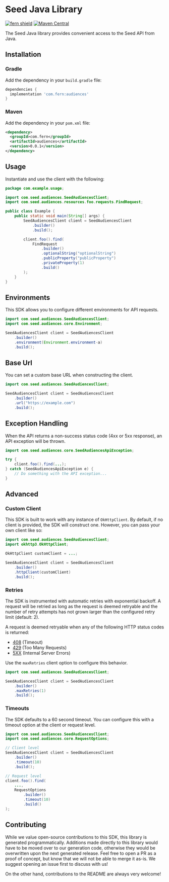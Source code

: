 # Seed Java Library

[![fern shield](https://img.shields.io/badge/%F0%9F%8C%BF-Built%20with%20Fern-brightgreen)](https://buildwithfern.com?utm_source=github&utm_medium=github&utm_campaign=readme&utm_source=Seed%2FJava)
[![Maven Central](https://img.shields.io/maven-central/v/com.fern/audiences)](https://central.sonatype.com/artifact/com.fern/audiences)

The Seed Java library provides convenient access to the Seed API from Java.

## Installation

### Gradle

Add the dependency in your `build.gradle` file:

```groovy
dependencies {
  implementation 'com.fern:audiences'
}
```

### Maven

Add the dependency in your `pom.xml` file:

```xml
<dependency>
  <groupId>com.fern</groupId>
  <artifactId>audiences</artifactId>
  <version>0.0.1</version>
</dependency>
```

## Usage

Instantiate and use the client with the following:

```java
package com.example.usage;

import com.seed.audiences.SeedAudiencesClient;
import com.seed.audiences.resources.foo.requests.FindRequest;

public class Example {
    public static void main(String[] args) {
        SeedAudiencesClient client = SeedAudiencesClient
            .builder()
            .build();

        client.foo().find(
            FindRequest
                .builder()
                .optionalString("optionalString")
                .publicProperty("publicProperty")
                .privateProperty(1)
                .build()
        );
    }
}
```

## Environments

This SDK allows you to configure different environments for API requests.

```java
import com.seed.audiences.SeedAudiencesClient;
import com.seed.audiences.core.Environment;

SeedAudiencesClient client = SeedAudiencesClient
    .builder()
    .environment(Environment.environment-a)
    .build();
```

## Base Url

You can set a custom base URL when constructing the client.

```java
import com.seed.audiences.SeedAudiencesClient;

SeedAudiencesClient client = SeedAudiencesClient
    .builder()
    .url("https://example.com")
    .build();
```

## Exception Handling

When the API returns a non-success status code (4xx or 5xx response), an API exception will be thrown.

```java
import com.seed.audiences.core.SeedAudiencesApiException;

try {
    client.foo().find(...);
} catch (SeedAudiencesApiException e) {
    // Do something with the API exception...
}
```

## Advanced

### Custom Client

This SDK is built to work with any instance of `OkHttpClient`. By default, if no client is provided, the SDK will construct one. 
However, you can pass your own client like so:

```java
import com.seed.audiences.SeedAudiencesClient;
import okhttp3.OkHttpClient;

OkHttpClient customClient = ...;

SeedAudiencesClient client = SeedAudiencesClient
    .builder()
    .httpClient(customClient)
    .build();
```

### Retries

The SDK is instrumented with automatic retries with exponential backoff. A request will be retried as long
as the request is deemed retryable and the number of retry attempts has not grown larger than the configured
retry limit (default: 2).

A request is deemed retryable when any of the following HTTP status codes is returned:

- [408](https://developer.mozilla.org/en-US/docs/Web/HTTP/Status/408) (Timeout)
- [429](https://developer.mozilla.org/en-US/docs/Web/HTTP/Status/429) (Too Many Requests)
- [5XX](https://developer.mozilla.org/en-US/docs/Web/HTTP/Status/500) (Internal Server Errors)

Use the `maxRetries` client option to configure this behavior.

```java
import com.seed.audiences.SeedAudiencesClient;

SeedAudiencesClient client = SeedAudiencesClient
    .builder()
    .maxRetries(1)
    .build();
```

### Timeouts

The SDK defaults to a 60 second timeout. You can configure this with a timeout option at the client or request level.

```java
import com.seed.audiences.SeedAudiencesClient;
import com.seed.audiences.core.RequestOptions;

// Client level
SeedAudiencesClient client = SeedAudiencesClient
    .builder()
    .timeout(10)
    .build();

// Request level
client.foo().find(
    ...,
    RequestOptions
        .builder()
        .timeout(10)
        .build()
);
```

## Contributing

While we value open-source contributions to this SDK, this library is generated programmatically.
Additions made directly to this library would have to be moved over to our generation code,
otherwise they would be overwritten upon the next generated release. Feel free to open a PR as
a proof of concept, but know that we will not be able to merge it as-is. We suggest opening
an issue first to discuss with us!

On the other hand, contributions to the README are always very welcome!